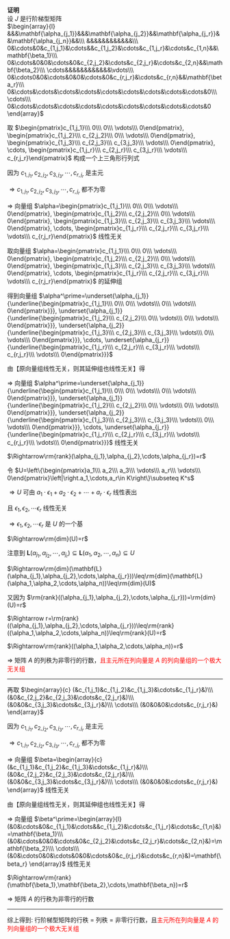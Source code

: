 **证明**  
设 $J$ 是行阶梯型矩阵  
$\begin{array}{l}  
&&&\mathbf{\alpha_{j_1}}&&&\mathbf{\alpha_{j_2}}&&\mathbf{\alpha_{j_r}}&&\mathbf{\alpha_{j_n}}&&\\\  
&&&&&&&&&&&&\\\  
0&\cdots&0&c_{1,j_1}&\cdots&&c_{1,j_2}&\cdots&c_{1,j_r}&\cdots&c_{1,n}&&\mathbf{\beta_1}\\\  
0&\cdots&0&0&\cdots&0&c_{2,j_2}&\cdots&c_{2,j_r}&\cdots&c_{2,n}&&\mathbf{\beta_2}\\\  
\cdots&&&&&&&&&&&&\vdots\\\  
0&\cdots0&0&\cdots&0&0&\cdots&0&c_{r,j_r}&\cdots&c_{r,n}&&\mathbf{\beta_r}\\\  
0&\cdots&\cdots&\cdots&\cdots&\cdots&\cdots&\cdots&\cdots&\cdots&0\\\  
\cdots\\\  
0&\cdots&\cdots&\cdots&\cdots&\cdots&\cdots&\cdots&\cdots&\cdots&0  
\end{array}$  
  
取 $\begin{pmatrix}c_{1,j_1}\\\ 0\\\ 0\\\ \vdots\\\ 0\end{pmatrix},  
\begin{pmatrix}c_{1,j_2}\\\ c_{2,j_2}\\\ 0\\\ \vdots\\\ 0\end{pmatrix},  
\begin{pmatrix}c_{1,j_3}\\\ c_{2,j_3}\\\ c_{3,j_3}\\\ \vdots\\\ 0\end{pmatrix},  
\cdots,  
\begin{pmatrix}c_{1,j_r}\\\ c_{2,j_r}\\\ c_{3,j_r}\\\ \vdots\\\ c_{r,j_r}\end{pmatrix}$ 构成一个上三角形行列式  
  
因为 $c_{1,j_1},c_{2,j_2},c_{3,j_3},\cdots,c_{r,j_r}$ 是主元  
  
$\Rightarrow c_{1,j_1},c_{2,j_2},c_{3,j_3},\cdots,c_{r,j_r}$ 都不为零  
  
$\Rightarrow$ 向量组 $\alpha=\begin{pmatrix}c_{1,j_1}\\\ 0\\\ 0\\\ \vdots\\\ 0\end{pmatrix},  
\begin{pmatrix}c_{1,j_2}\\\ c_{2,j_2}\\\ 0\\\ \vdots\\\ 0\end{pmatrix},  
\begin{pmatrix}c_{1,j_3}\\\ c_{2,j_3}\\\ c_{3,j_3}\\\ \vdots\\\ 0\end{pmatrix},  
\cdots,  
\begin{pmatrix}c_{1,j_r}\\\ c_{2,j_r}\\\ c_{3,j_r}\\\ \vdots\\\ c_{r,j_r}\end{pmatrix}$ 线性无关  
  
取向量组 $\alpha=\begin{pmatrix}c_{1,j_1}\\\ 0\\\ 0\\\ \vdots\\\ 0\end{pmatrix},  
\begin{pmatrix}c_{1,j_2}\\\ c_{2,j_2}\\\ 0\\\ \vdots\\\ 0\end{pmatrix},  
\begin{pmatrix}c_{1,j_3}\\\ c_{2,j_3}\\\ c_{3,j_3}\\\ \vdots\\\ 0\end{pmatrix},  
\cdots,  
\begin{pmatrix}c_{1,j_r}\\\ c_{2,j_r}\\\ c_{3,j_r}\\\ \vdots\\\ c_{r,j_r}\end{pmatrix}$ 的延伸组  
  
得到向量组 $\alpha^\prime=\underset{\alpha_{j_1}}{\underline{\begin{pmatrix}c_{1,j_1}\\\ 0\\\ 0\\\ \vdots\\\ 0\\\ \vdots\\\ 0\end{pmatrix}}},  
\underset{\alpha_{j_1}}{\underline{\begin{pmatrix}c_{1,j_2}\\\ c_{2,j_2}\\\ 0\\\ \vdots\\\ 0\\\ \vdots\\\ 0\end{pmatrix}}},  
\underset{\alpha_{j_2}}{\underline{\begin{pmatrix}c_{1,j_3}\\\ c_{2,j_3}\\\ c_{3,j_3}\\\ \vdots\\\ 0\\\ \vdots\\\ 0\end{pmatrix}}},  
\cdots,  
\underset{\alpha_{j_r}}{\underline{\begin{pmatrix}c_{1,j_r}\\\ c_{2,j_r}\\\ c_{3,j_r}\\\ \vdots\\\ c_{r,j_r}\\\ \vdots\\\ 0\end{pmatrix}}}$  
  
由【原向量组线性无关，则其延伸组也线性无关】得  
  
$\Rightarrow$ 向量组 $\alpha^\prime=\underset{\alpha_{j_1}}{\underline{\begin{pmatrix}c_{1,j_1}\\\ 0\\\ 0\\\ \vdots\\\ 0\\\ \vdots\\\ 0\end{pmatrix}}},  
\underset{\alpha_{j_1}}{\underline{\begin{pmatrix}c_{1,j_2}\\\ c_{2,j_2}\\\ 0\\\ \vdots\\\ 0\\\ \vdots\\\ 0\end{pmatrix}}},  
\underset{\alpha_{j_2}}{\underline{\begin{pmatrix}c_{1,j_3}\\\ c_{2,j_3}\\\ c_{3,j_3}\\\ \vdots\\\ 0\\\ \vdots\\\ 0\end{pmatrix}}},  
\cdots,  
\underset{\alpha_{j_r}}{\underline{\begin{pmatrix}c_{1,j_r}\\\ c_{2,j_r}\\\ c_{3,j_r}\\\ \vdots\\\ c_{r,j_r}\\\ \vdots\\\ 0\end{pmatrix}}}$ 线性无关  
  
$\Rightarrow\rm{rank}(\alpha_{j_1},\alpha_{j_2},\cdots,\alpha_{j_r})=r$  
  
令 $U=\left\{\begin{pmatrix}a_1\\\ a_2\\\ a_3\\\ \vdots\\\ a_r\\\ \vdots\\\ 0\end{pmatrix}\left|\right.a_1,\cdots,a_r\in K\right\}\subseteq K^s$  
  
$\Rightarrow U$ 可由 $a_1\cdot\epsilon_1+a_2\cdot\epsilon_2+\cdots+a_r\cdot\epsilon_r$ 线性表出  
  
且 $\epsilon_1,\epsilon_2,\cdots\epsilon_r$ 线性无关  
  
$\Rightarrow\epsilon_1,\epsilon_2,\cdots\epsilon_r$ 是 $U$ 的一个基  
  
$\Rightarrow\rm{dim}(U)=r$  
  
注意到 $\mathbf{L}(\alpha_{j_1},\alpha_{j_2},\cdots,\alpha_{j_r})\subseteq\mathbf{L}(\alpha_1,\alpha_2,\cdots,\alpha_n)\subseteq U$  
  
$\Rightarrow\rm{dim}(\mathbf{L}(\alpha_{j_1},\alpha_{j_2},\cdots,\alpha_{j_r}))\leq\rm{dim}(\mathbf{L}(\alpha_1,\alpha_2,\cdots,\alpha_n))\leq\rm{dim}(U)$  
  
又因为 $\rm{rank}((\alpha_{j_1},\alpha_{j_2},\cdots,\alpha_{j_r}))=\rm{dim}(U)=r$  
  
$\Rightarrow r=\rm{rank}((\alpha_{j_1},\alpha_{j_2},\cdots,\alpha_{j_r}))\leq\rm{rank}((\alpha_1,\alpha_2,\cdots,\alpha_n))\leq\rm{rank}(U)=r$  
  
$\Rightarrow\rm{rank}((\alpha_1,\alpha_2,\cdots,\alpha_n))=r$  
  
$\Rightarrow$ 矩阵 $A$ 的列秩为非零行的行数，<font color=red>且主元所在列向量是 $A$ 的列向量组的一个极大无关组</font>  
  
---  
  
再取 $\begin{array}{c}  
(&c_{1,j_1}&c_{1,j_2}&c_{1,j_3}&\cdots&c_{1,j_r}&)\\\  
(&0&c_{2,j_2}&c_{2,j_3}&\cdots&c_{2,j_r}&)\\\  
(&0&0&c_{3,j_3}&\cdots&c_{3,j_r}&)\\\  
\cdots\\\  
(&0&0&0&\cdots&c_{r,j_r}&)  
\end{array}$  
  
因为 $c_{1,j_1},c_{2,j_2},c_{3,j_3},\cdots,c_{r,j_r}$ 是主元  
  
$\Rightarrow c_{1,j_1},c_{2,j_2},c_{3,j_3},\cdots,c_{r,j_r}$ 都不为零  
  
$\Rightarrow$ 向量组 $\beta=\begin{array}{c}  
(&c_{1,j_1}&c_{1,j_2}&c_{1,j_3}&\cdots&c_{1,j_r}&)\\\  
(&0&c_{2,j_2}&c_{2,j_3}&\cdots&c_{2,j_r}&)\\\  
(&0&0&c_{3,j_3}&\cdots&c_{3,j_r}&)\\\  
\cdots\\\  
(&0&0&0&\cdots&c_{r,j_r}&)  
\end{array}$ 线性无关  
  
由【原向量组线性无关，则其延伸组也线性无关】得  
  
$\Rightarrow$ 向量组 $\beta^\prime=\begin{array}{l}  
(&0&\cdots&0&c_{1,j_1}&\cdots&&c_{1,j_2}&\cdots&c_{1,j_r}&\cdots&c_{1,n}&)=\mathbf{\beta_1}\\\  
(&0&\cdots&0&0&\cdots&0&c_{2,j_2}&\cdots&c_{2,j_r}&\cdots&c_{2,n}&)=\mathbf{\beta_2}\\\  
\cdots\\\  
(&0&\cdots0&0&\cdots&0&0&\cdots&0&c_{r,j_r}&\cdots&c_{r,n}&)=\mathbf{\beta_r}  
\end{array}$ 线性无关  
  
$\Rightarrow\rm{rank}(\mathbf{\beta_1},\mathbf{\beta_2},\cdots,\mathbf{\beta_n})=r$  
  
$\Rightarrow$ 矩阵 $A$ 的行秩为非零行的行数  
  
---  
  
综上得到: 行阶梯型矩阵的行秩 $=$ 列秩 $=$ 非零行行数，且<font color=red>主元所在列向量是 $A$ 的列向量组的一个极大无关组</font>  
